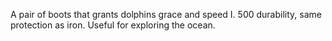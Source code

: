 A pair of boots that grants dolphins grace and speed I. 
500 durability, same protection as iron.
Useful for exploring the ocean. 